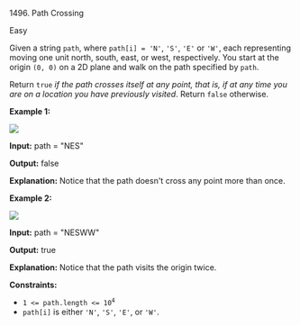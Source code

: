1496\. Path Crossing

Easy

Given a string `path`, where `path[i] = 'N'`, `'S'`, `'E'` or `'W'`, each representing moving one unit north, south, east, or west, respectively. You start at the origin `(0, 0)` on a 2D plane and walk on the path specified by `path`.

Return `true` _if the path crosses itself at any point, that is, if at any time you are on a location you have previously visited_. Return `false` otherwise.

**Example 1:**

![](https://leetcode-in-java.github.io/src/main/java/g1401_1500/s1496_path_crossing/screen-shot-2020-06-10-at-123929-pm.png)

**Input:** path = "NES"

**Output:** false

**Explanation:** Notice that the path doesn't cross any point more than once.

**Example 2:**

![](https://leetcode-in-java.github.io/src/main/java/g1401_1500/s1496_path_crossing/screen-shot-2020-06-10-at-123843-pm.png)

**Input:** path = "NESWW"

**Output:** true

**Explanation:** Notice that the path visits the origin twice.

**Constraints:**

*   <code>1 <= path.length <= 10<sup>4</sup></code>
*   `path[i]` is either `'N'`, `'S'`, `'E'`, or `'W'`.